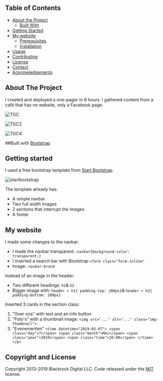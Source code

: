 
## Table of Contents

* [About the Project](#about-the-project)
  * [Built With](#built-with)
* [Getting Started](#getting-started)
* [My website](#my-website)
  * [Prerequisites](#prerequisites)
  * [Installation](#installation)
* [Usage](#usage)
* [Contributing](#contributing)
* [License](#license)
* [Contact](#contact)
* [Acknowledgements](#acknowledgements)

## About The Project
I created and deployed a one-pager in 8 hours. I gathered content from a café that has no website, only a Facebook page. 

![TGC](https://user-images.githubusercontent.com/49682756/57457503-f478bb00-726f-11e9-9cd5-2930cfafa599.png)

![TGC2](https://user-images.githubusercontent.com/49682756/57457507-f5a9e800-726f-11e9-9414-c352e99eb76c.png)

![TGC4](https://user-images.githubusercontent.com/49682756/57457512-f6db1500-726f-11e9-90b1-d909ae2674ad.png)

##Built with
[Bootstrap](https://getbootstrap.com)

## Getting started
I used a free bootstrap template from [Start Bootstrap](https://startbootstrap.com/templates/.).

![startbootstrap](https://user-images.githubusercontent.com/49682756/57458335-73222800-7271-11e9-9eaa-1aa9f328f9f2.png)

The template already has:
* A simple navbar
* Two full width images
* 2 sections that interrupt the images
* A footer

## My website
I made some changes to the navbar: 
* I made the navbar transparent:`.navbar{background-color: transparent;}`
* I inserted a search bar with Bootstrap `<form class="form-inline"`
* Image:`.navbar-brand`

Instead of an image in the header:
* Two different headings: `h1`& `h2`
* Bigger image with: `header > h1{ padding-top: 200px}`& `header > h2{ padding-bottom: 200px}` 

Inserted 3 cards in the section class:
1. "Over ons" with text and an info button
2. "Foto's" with a thumbnail image: `<img src="..." alt="..." class="img-thumbnail">`
3. "Evenementen" `<time datetime="2019-05-07">
                        <span class="day">7</span>
                        <span class="month">Mei</span>
                        <span class="year">2019</span>
                        <span class="time">20:00</span>
                      </time></p>`




## Copyright and License

Copyright 2013-2019 Blackrock Digital LLC. Code released under the [MIT](https://github.com/BlackrockDigital/startbootstrap-full-width-pics/blob/gh-pages/LICENSE) license.
